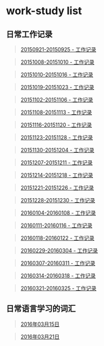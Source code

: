 # work-study list

## 日常工作记录

> [20150921-20150925 - 工作记录](https://github.com/daodaoliang/work-list/blob/master/work-list/2015-09-21.md)

> [20151008-20151010 - 工作记录](https://github.com/daodaoliang/work-list/blob/master/work-list/2015-10-10.md)

> [20151010-20151016 - 工作记录](https://github.com/daodaoliang/work-list/blob/master/work-list/2015-10-16.md)

> [20151019-20151023 - 工作记录](https://github.com/daodaoliang/work-list/blob/master/work-list/2015-10-19.md)

> [20151102-20151106 - 工作记录](https://github.com/daodaoliang/work-list/blob/master/work-list/2015-11-02.md)

> [20151108-20151113 - 工作记录](https://github.com/daodaoliang/work-list/blob/master/work-list/2015-11-10.md)

> [20151116-20151120 - 工作记录](https://github.com/daodaoliang/work-list/blob/master/work-list/2015-11-16.md)

> [20151123-20151128 - 工作记录](https://github.com/daodaoliang/work-list/blob/master/work-list/2015-11-23.md)

> [20151130-20151204 - 工作记录](https://github.com/daodaoliang/work-list/blob/master/work-list/2015-11-30.md)

> [20151207-20151211 - 工作记录](https://github.com/daodaoliang/work-list/blob/master/work-list/2015-12-07.md)

> [20151214-20151218 - 工作记录](https://github.com/daodaoliang/work-list/blob/master/work-list/2015-12-14.md)

> [20151221-20151226 - 工作记录](https://github.com/daodaoliang/work-list/blob/master/work-list/2015-12-21.md)

> [20151228-20151230 - 工作记录](https://github.com/daodaoliang/work-list/blob/master/work-list/2015-12-28.md)

> [20160104-20160108 - 工作记录](https://github.com/daodaoliang/work-list/blob/master/work-list/2016-01-04.md)

> [20160111-20160116 - 工作记录](https://github.com/daodaoliang/work-list/blob/master/work-list/2016-01-11.md)

> [20160118-20160122 - 工作记录](https://github.com/daodaoliang/work-list/blob/master/work-list/2016-01-18.md)

> [20160229-20160304 - 工作记录](https://github.com/daodaoliang/work-list/blob/master/work-list/2016-02-29.md)

> [20160307-20160311 - 工作记录](https://github.com/daodaoliang/work-list/blob/master/work-list/2016-03-07.md)

> [20160314-20160318 - 工作记录](https://github.com/daodaoliang/work-list/blob/master/work-list/2016-03-18.md)

> [20160321-20160325 - 工作记录](https://github.com/daodaoliang/work-list/blob/master/work-list/2016-03-25.md)




## 日常语言学习的词汇

> [2016年03月15日](https://github.com/daodaoliang/work-list/blob/master/language-list/2016-03-15.md)

> [2016年03月21日](https://github.com/daodaoliang/work-list/blob/master/language-list/2016-03-21.md)